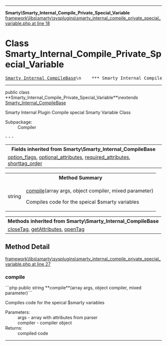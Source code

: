 - - -

**Smarty\Smarty_Internal_Compile_Private_Special_Variable**
<a href="https://github.com/JeyDotC/Hirudo-docs/blob/master/source/framework/libs/smarty/sysplugins/smarty_internal_compile_private_special_variable.php.md#line18" class="location">framework\libs\smarty\sysplugins\smarty_internal_compile_private_special_variable.php at line 18</a>

# Class Smarty_Internal_Compile_Private_Special_Variable #

<pre class="tree"><a href="https://github.com/JeyDotC/Hirudo-docs/blob/master/smarty/smarty_internal_compilebase.html">Smarty_Internal_CompileBase</a>\n    *** Smarty_Internal_Compile_Private_Special_Variable **\n</pre>

- - -

<p class="signature">public  class **Smarty_Internal_Compile_Private_Special_Variable**\nextends <a href="https://github.com/JeyDotC/Hirudo-docs/blob/master/smarty/smarty_internal_compilebase.html">Smarty_Internal_CompileBase</a>

</p>

<div class="comment" id="overview_description"><p>Smarty Internal Plugin Compile special Smarty Variable Class</p></div>

<dl>
<dt>Subpackage:</dt>
<dd>Compiler</dd>
</dl>
- - -

<table class="inherit">
<tr><th colspan="2">Fields inherited from Smarty\Smarty_Internal_CompileBase</th></tr>
<tr><td><a href="https://github.com/JeyDotC/Hirudo-docs/blob/master/smarty/smarty_internal_compilebase.html#option_flags">option_flags</a>, <a href="https://github.com/JeyDotC/Hirudo-docs/blob/master/smarty/smarty_internal_compilebase.html#optional_attributes">optional_attributes</a>, <a href="https://github.com/JeyDotC/Hirudo-docs/blob/master/smarty/smarty_internal_compilebase.html#required_attributes">required_attributes</a>, <a href="https://github.com/JeyDotC/Hirudo-docs/blob/master/smarty/smarty_internal_compilebase.html#shorttag_order">shorttag_order</a></td></tr></table>

<table id="summary_method">
<tr><th colspan="2">Method Summary</th></tr>
<tr>
<td class="type"> string</td>
<td class="description"><p class="name"><a href="#compile()">compile</a>(array args, object compiler, mixed parameter)</p><p class="description">Compiles code for the speical $smarty variables</p></td>
</tr>
</table>

<table class="inherit">
<tr><th colspan="2">Methods inherited from Smarty\Smarty_Internal_CompileBase</th></tr>
<tr><td><a href="https://github.com/JeyDotC/Hirudo-docs/blob/master/smarty/smarty_internal_compilebase.html#closeTag()">closeTag</a>, <a href="https://github.com/JeyDotC/Hirudo-docs/blob/master/smarty/smarty_internal_compilebase.html#getAttributes()">getAttributes</a>, <a href="https://github.com/JeyDotC/Hirudo-docs/blob/master/smarty/smarty_internal_compilebase.html#openTag()">openTag</a></td></tr></table>

<h2 id="detail_method">Method Detail</h2>
<a href="https://github.com/JeyDotC/Hirudo-docs/blob/master/source/framework/libs/smarty/sysplugins/smarty_internal_compile_private_special_variable.php.md#line27" class="location">framework\libs\smarty\sysplugins\smarty_internal_compile_private_special_variable.php at line 27</a>

<h3 id="compile()">compile</h3>
```php
public  string **compile**(array args, object compiler, mixed parameter)```
<div class="details">
<p>Compiles code for the speical $smarty variables</p><dl>
<dt>Parameters:</dt>
<dd>args - array with attributes from parser</dd>
<dd>compiler - compiler object</dd>
<dt>Returns:</dt>
<dd>compiled code</dd>
</dl>
</div>

- - -


